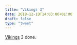 ```yaml
---
title: "Vikings 3"
date: 2018-12-18T14:03:00+01:00
draft: false
type: "tweet"
---
```


[Vikings](https://www.imdb.com/title/tt2306299/) 3 done.
